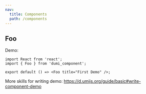 ```yaml
---
nav:
  title: Components
  path: /components
---
```


## Foo

Demo:

```tsx
import React from 'react';
import { Foo } from 'dumi_component';

export default () => <Foo title="First Demo" />;
```

More skills for writing demo: https://d.umijs.org/guide/basic#write-component-demo
